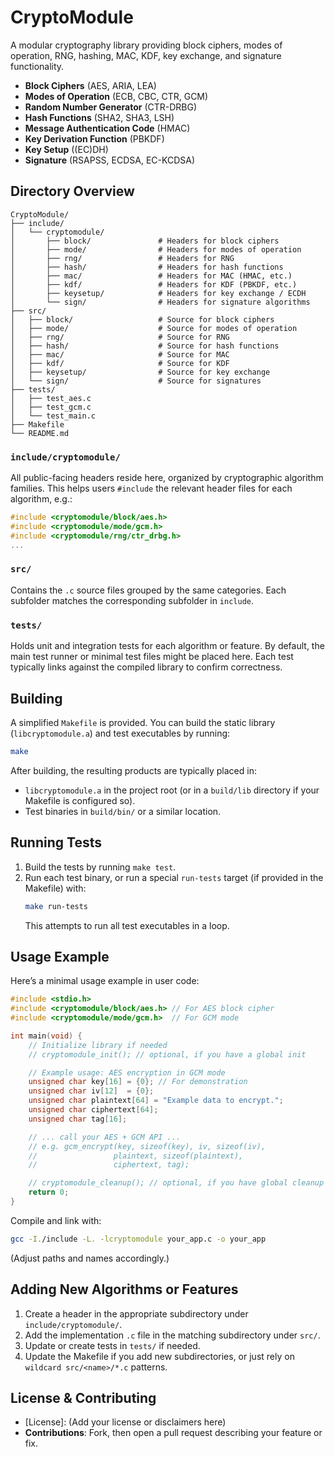 # CryptoModule
A modular cryptography library providing block ciphers, modes of operation, RNG, hashing, MAC, KDF, key exchange, and signature functionality.

- **Block Ciphers** (AES, ARIA, LEA)
- **Modes of Operation** (ECB, CBC, CTR, GCM)
- **Random Number Generator** (CTR-DRBG)
- **Hash Functions** (SHA2, SHA3, LSH)
- **Message Authentication Code** (HMAC)
- **Key Derivation Function** (PBKDF)
- **Key Setup** ((EC)DH)
- **Signature** (RSAPSS, ECDSA, EC-KCDSA)

## Directory Overview

```
CryptoModule/
├── include/
│   └── cryptomodule/
│       ├── block/               # Headers for block ciphers
│       ├── mode/                # Headers for modes of operation
│       ├── rng/                 # Headers for RNG
│       ├── hash/                # Headers for hash functions
│       ├── mac/                 # Headers for MAC (HMAC, etc.)
│       ├── kdf/                 # Headers for KDF (PBKDF, etc.)
│       ├── keysetup/            # Headers for key exchange / ECDH
│       └── sign/                # Headers for signature algorithms
├── src/
│   ├── block/                   # Source for block ciphers
│   ├── mode/                    # Source for modes of operation
│   ├── rng/                     # Source for RNG
│   ├── hash/                    # Source for hash functions
│   ├── mac/                     # Source for MAC
│   ├── kdf/                     # Source for KDF
│   ├── keysetup/                # Source for key exchange
│   └── sign/                    # Source for signatures
├── tests/
│   ├── test_aes.c
│   ├── test_gcm.c
│   └── test_main.c
├── Makefile
└── README.md
```

### `include/cryptomodule/`
All public-facing headers reside here, organized by cryptographic algorithm families. This helps users `#include` the relevant header files for each algorithm, e.g.:

```c
#include <cryptomodule/block/aes.h>
#include <cryptomodule/mode/gcm.h>
#include <cryptomodule/rng/ctr_drbg.h>
...
```

### `src/`
Contains the `.c` source files grouped by the same categories. Each subfolder matches the corresponding subfolder in `include`.

### `tests/`
Holds unit and integration tests for each algorithm or feature. By default, the main test runner or minimal test files might be placed here. Each test typically links against the compiled library to confirm correctness.

## Building

A simplified `Makefile` is provided. You can build the static library (`libcryptomodule.a`) and test executables by running:

```bash
make
```

After building, the resulting products are typically placed in:

- `libcryptomodule.a` in the project root (or in a `build/lib` directory if your Makefile is configured so).
- Test binaries in `build/bin/` or a similar location.

## Running Tests

1. Build the tests by running `make test`.
2. Run each test binary, or run a special `run-tests` target (if provided in the Makefile) with:
   ```bash
   make run-tests
   ```
   This attempts to run all test executables in a loop.

## Usage Example

Here’s a minimal usage example in user code:

```c
#include <stdio.h>
#include <cryptomodule/block/aes.h> // For AES block cipher
#include <cryptomodule/mode/gcm.h>  // For GCM mode

int main(void) {
    // Initialize library if needed
    // cryptomodule_init(); // optional, if you have a global init

    // Example usage: AES encryption in GCM mode
    unsigned char key[16] = {0}; // For demonstration
    unsigned char iv[12]  = {0}; 
    unsigned char plaintext[64] = "Example data to encrypt.";
    unsigned char ciphertext[64];
    unsigned char tag[16];

    // ... call your AES + GCM API ...
    // e.g. gcm_encrypt(key, sizeof(key), iv, sizeof(iv),
    //                 plaintext, sizeof(plaintext),
    //                 ciphertext, tag);

    // cryptomodule_cleanup(); // optional, if you have global cleanup
    return 0;
}
```

Compile and link with:

```bash
gcc -I./include -L. -lcryptomodule your_app.c -o your_app
```

(Adjust paths and names accordingly.)

## Adding New Algorithms or Features

1. Create a header in the appropriate subdirectory under `include/cryptomodule/`.
2. Add the implementation `.c` file in the matching subdirectory under `src/`.
3. Update or create tests in `tests/` if needed.
4. Update the Makefile if you add new subdirectories, or just rely on `wildcard src/<name>/*.c` patterns.

## License & Contributing

- [License]: (Add your license or disclaimers here)
- **Contributions**: Fork, then open a pull request describing your feature or fix.
